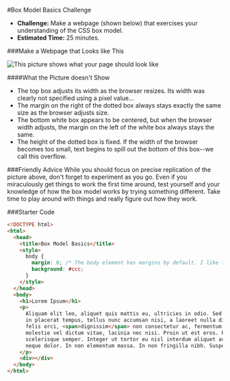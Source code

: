 #Box Model Basics Challenge

* **Challenge:** Make a webpage (shown below) that exercises your understanding of the CSS box model.
* **Estimated Time:** 25 minutes.

###Make a Webpage that Looks like This 

![This picture shows what your page should look like](https://raw.github.com/christensenacademy/christensen-academy/master/modules/css-layouts/challenges/box-model-basics-challenge.png)

####What the Picture doesn't Show

* The top box adjusts its width as the browser resizes. Its width was clearly not specified using a pixel value...
* The margin on the right of the dotted box always stays exactly the same size as the browser adjusts size. 
* The bottom white box appears to be centered, but when the browser width adjusts, the margin on the left of the white box always stays the same.
* The height of the dotted box is fixed. If the width of the browser becomes too small, text begins to spill out the bottom of this box--we call this overflow.

###Friendly Advice
While you should focus on precise replication of the picture above, don't forget to experiment as you go. Even if you miraculously get things to work the first time around, test yourself and your knowledge of how the box model works by trying something different. Take time to play around with things and really figure out how they work.

###Starter Code

```html
<!DOCTYPE html>
<html>
  <head>
    <title>Box Model Basics</title>
    <style>
      body { 
        margin: 0; /* The body element has margins by default. I like to turn them off. */
        background: #ccc;
      }
    </style>
  </head>
  <body>
    <h1>Lorem Ipsum</h1>
    <p>
      Aliquam elit leo, aliquet quis mattis eu, ultricies in odio. Sed porttitor, ligula 
      in placerat tempus, tellus nunc accumsan nisi, a laoreet nulla diam sed neque. Praesent 
      felis orci, <span>dignissim</span> non consectetur ac, fermentum id lectus. Duis neque tortor, 
      molestie vel dictum vitae, lacinia nec nisi. Proin ut est eros. Proin commodo est vitae dui 
      scelerisque semper. Integer ut tortor eu nisl interdum aliquet ac sit amet odio. Proin ut 
      neque dolor. In non elementum massa. In non fringilla nibh. Suspendisse a tortor neque.
    </p>
    <div></div>
  </body>
</html>

```
